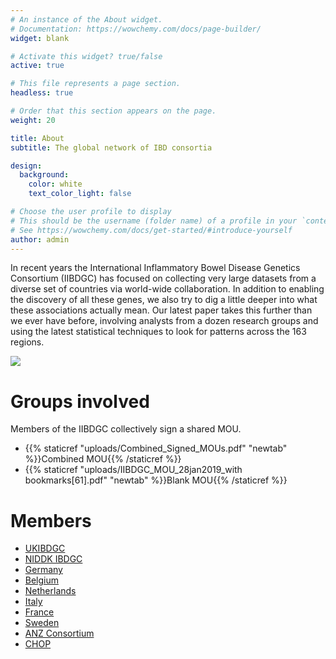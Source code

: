 ```yaml
---
# An instance of the About widget.
# Documentation: https://wowchemy.com/docs/page-builder/
widget: blank

# Activate this widget? true/false
active: true

# This file represents a page section.
headless: true

# Order that this section appears on the page.
weight: 20

title: About
subtitle: The global network of IBD consortia

design:
  background: 
    color: white
    text_color_light: false

# Choose the user profile to display
# This should be the username (folder name) of a profile in your `content/authors/` folder.
# See https://wowchemy.com/docs/get-started/#introduce-yourself
author: admin
---
```


In recent years the International Inflammatory Bowel Disease Genetics Consortium (IIBDGC) has focused on collecting very large datasets from a diverse set of countries via world-wide collaboration. In addition to enabling the discovery of all these genes, we also try to dig a little deeper into what these associations actually mean. Our latest paper takes this further than we ever have before, involving analysts from a dozen research groups and using the latest statistical techniques to look for patterns across the 163 regions. 

![](ibdgc_international.png)

# Groups involved
Members of the IIBDGC collectively sign a shared MOU.
- {{% staticref "uploads/Combined_Signed_MOUs.pdf" "newtab" %}}Combined MOU{{% /staticref %}}
- {{% staticref "uploads/IIBDGC_MOU_28jan2019_with bookmarks[61].pdf" "newtab" %}}Blank MOU{{% /staticref %}}

# Members
- [UKIBDGC](http://www.ibdresearch.co.uk/)
- [NIDDK IBDGC](https://ibdgc.org)
- [Germany]()
- [Belgium]()
- [Netherlands]()
- [Italy]()
- [France]()
- [Sweden]()
- [ANZ Consortium]()
- [CHOP]()

